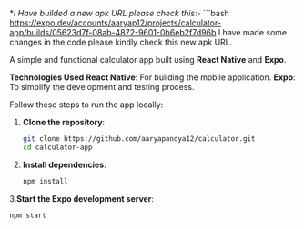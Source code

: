 **I Have builded a new apk URL please check this*:- ```bash https://expo.dev/accounts/aaryap12/projects/calculator-app/builds/05623d7f-08ab-4872-9601-0b6eb2f7d96b
I have made some changes in the code please kindly check this new apk URL.

A simple and functional calculator app built using **React Native** and **Expo**.

**Technologies Used**
**React Native**: For building the mobile application.
**Expo**: To simplify the development and testing process.

Follow these steps to run the app locally:
1. **Clone the repository**:
   ```bash
   git clone https://github.com/aaryapandya12/calculator.git
   cd calculator-app
2. **Install dependencies**:
   ```bash
   npm install
3.**Start the Expo development server**:
   ```bash
   npm start

